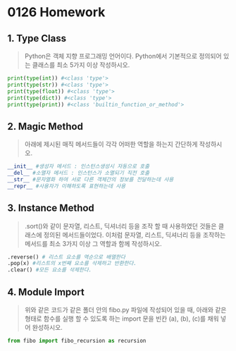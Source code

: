 # 0126 Homework



## 1.  Type Class

> Python은 객체 지향 프로그래밍 언어이다. Python에서 기본적으로 정의되어 있는 클래스를 최소 5가지 이상 작성하시오.

``` python
print(type(int)) #<class 'type'>
print(type(str)) #<class 'type'>
print(type(float)) #<class 'type'>
print(type(dict)) #<class 'type'>
print(type(print)) #<class 'builtin_function_or_method'>
```



## 2. Magic Method

> 아래에 제시된 매직 메서드들이 각각 어떠한 역할을 하는지 간단하게 작성하시오.

```python
__init__ #생성자 메서드 : 인스턴스생성시 자동으로 호출
__del__ #소멸자 메서드 : 인스턴스가 소멸되기 직전 호출
__str__ #문자열화 하여 서로 다른 객체간의 정보를 전달하는데 사용
__repr__ #사용자가 이해하도록 표현하는데 사용
```





## 3. Instance Method

> .sort()와 같이 문자열, 리스트, 딕셔너리 등을 조작 할 때 사용하였던 것들은 클래스에 정의된 메서드들이었다. 이처럼 문자열, 리스트, 딕셔너리 등을 조작하는 메서드를 최소 3가지 이상 그 역할과 함께 작성하시오.

``` python
.reverse() # 리스트 요소를 역순으로 배열한다 
.pop(x) #리스트의 x번째 요소를 삭제하고 반환한다.
.clear() #모든 요소를 삭제한다.
```



## 4. Module Import

> 위와 같은 코드가 같은 폴더 안의 fibo.py 파일에 작성되어 있을 때, 아래와 같은 형태로 함수를 실행 할 수 있도록 하는 import 문을 빈칸 (a), (b), (c)를 채워 넣어 완성하시오.

```python
from fibo import fibo_recursion as recursion
```

